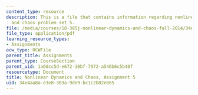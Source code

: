 ```yaml
---
content_type: resource
description: This is a file that contains information regarding nonlinear dynamics
  and chaos problem set 5.
file: /media/courses/18-385j-nonlinear-dynamics-and-chaos-fall-2014/34e4aa8ae3e8303a9de9bc1c2b82e665_MIT18_385JF14_Pset5.pdf
file_type: application/pdf
learning_resource_types:
- Assignments
ocw_type: OCWFile
parent_title: Assignments
parent_type: CourseSection
parent_uid: 1a60cc5d-e672-10bf-7972-a546b6c5b40f
resourcetype: Document
title: Nonlinear Dynamics and Chaos, Assignment 5
uid: 34e4aa8a-e3e8-303a-9de9-bc1c2b82e665
---
```

